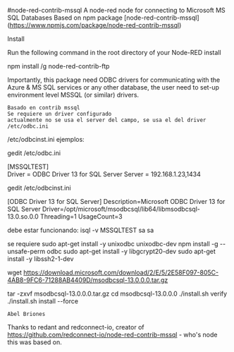 #node-red-contrib-mssql
A node-red node for connecting to Microsoft MS SQL Databases
Based on npm package [node-red-contrib-mssql]
(https://www.npmjs.com/package/node-red-contrib-mssql) 

Install

Run the following command in the root directory of your Node-RED install

npm install /g node-red-contrib-ftp


Importantly, this package need ODBC drivers for communicating with the Azure & MS SQL services or any other database, the user need to set-up environment level MSSQL (or similar) drivers.

    Basado en contrib mssql
    Se requiere un driver configurado
    actualmente no se usa el server del campo, se usa el del driver
    /etc/odbc.ini
/etc/odbcinst.ini
ejemplos:


gedit /etc/odbc.ini

[MSSQLTEST]  
Driver = ODBC Driver 13 for SQL Server
Server =  192.168.1.23,1434


gedit /etc/odbcinst.ini

[ODBC Driver 13 for SQL Server]
Description=Microsoft ODBC Driver 13 for SQL Server
Driver=/opt/microsoft/msodbcsql/lib64/libmsodbcsql-13.0.so.0.0
Threading=1
UsageCount=3

debe estar funcionando:
isql -v MSSQLTEST sa sa

se requiere
sudo apt-get install -y unixodbc unixodbc-dev
npm install -g --unsafe-perm odbc
sudo apt-get install -y libgcrypt20-dev
sudo apt-get install -y libssh2-1-dev

wget https://download.microsoft.com/download/2/E/5/2E58F097-805C-4AB8-9FC6-71288AB4409D/msodbcsql-13.0.0.0.tar.gz

tar -zxvf msodbcsql-13.0.0.0.tar.gz
cd msodbcsql-13.0.0.0
./install.sh verify
./install.sh install --force








    Abel Briones


Thanks to redant and redconnect-io, creator of https://github.com/redconnect-io/node-red-contrib-mssql - who's node this was based on.
